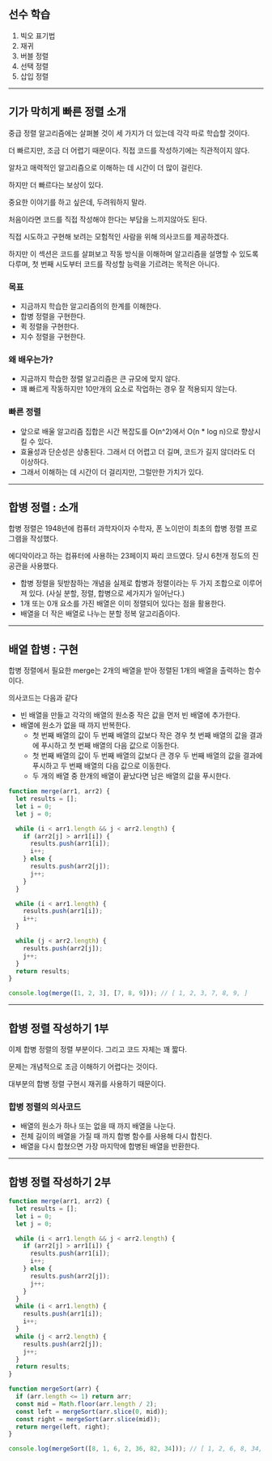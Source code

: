 ## 선수 학습

1. 빅오 표기법
2. 재귀
3. 버블 정렬
4. 선택 정렬
5. 삽입 정렬

---

## 기가 막히게 빠른 정렬 소개

중급 정렬 알고리즘에는 살펴볼 것이 세 가지가 더 있는데 각각 따로 학습할 것이다.

더 빠르지만, 조금 더 어렵기 때문이다. 직접 코드를 작성하기에는 직관적이지 않다.

알차고 매력적인 알고리즘으로 이해하는 데 시간이 더 많이 걸린다.

하지만 더 빠르다는 보상이 있다.

중요한 이야기를 하고 싶은데, 두려워하지 말라.

처음이라면 코드를 직접 작성해야 한다는 부담을 느끼지않아도 된다.

직접 시도하고 구현해 보려는 모험적인 사람을 위해 의사코드를 제공하겠다.

하지만 이 섹션은 코드를 살펴보고 작동 방식을 이해하며 알고리즘을 설명할 수 있도록 다루며, 첫 번째 시도부터 코드를 작성할 능력을 기르려는 목적은 아니다.

### 목표

- 지금까지 학습한 알고리즘의의 한계를 이해한다.
- 합병 정렬을 구현한다.
- 퀵 정렬을 구현한다.
- 지수 정렬을 구현한다.

### 왜 배우는가?

- 지금까지 학습한 정렬 알고리즘은 큰 규모에 맞지 않다.
- 꽤 빠르게 작동하지만 10만개의 요소로 작업하는 경우 잘 적용되지 않는다.

### 빠른 정렬

- 앞으로 배울 알고리즘 집합은 시간 복잡도를 O(n^2)에서 O(n \* log n)으로 향상시킬 수 있다.
- 효율성과 단순성은 상충된다. 그래서 더 어렵고 더 길며, 코드가 길지 않더라도 더 이상하다.
- 그래서 이해하는 데 시간이 더 걸리지만, 그럴만한 가치가 있다.

---

## 합병 정렬 : 소개

합병 정렬은 1948년에 컴퓨터 과학자이자 수학자, 폰 노이만이 최초의 합병 정렬 프로그램을 작성했다.

에디악이라고 하는 컴퓨터에 사용하는 23페이지 짜리 코드였다. 당시 6천개 정도의 진공관을 사용했다.

- 합병 정렬을 뒷받참하는 개념을 실제로 합병과 정렬이라는 두 가지 조합으로 이루어져 있다. (사실 분할, 정렬, 합병으로 세가지가 일어난다.)
- 1개 또는 0개 요소를 가진 배열은 이미 정렬되어 있다는 점을 활용한다.
- 배열을 더 작은 배열로 나누는 분할 정복 알고리즘이다.

---

## 배열 합병 : 구현

합병 정렬에서 필요한 merge는 2개의 배열을 받아 정렬된 1개의 배열을 출력하는 함수이다.

의사코드는 다음과 같다

- 빈 배열을 만들고 각각의 배열의 원소중 작은 값을 먼저 빈 배열에 추가한다.
- 배열에 원소가 없을 때 까지 반복한다.
  - 첫 번째 배열의 값이 두 번째 배열의 값보다 작은 경우 첫 번째 배열의 값을 결과에 푸시하고 첫 번째 배열의 다음 값으로 이동한다.
  - 첫 번째 배열의 값이 두 번째 배열의 값보다 큰 경우 두 번째 배열의 값을 결과에 푸시하고 두 번째 배열의 다음 값으로 이동한다.
  - 두 개의 배열 중 한개의 배열이 끝났다면 남은 배열의 값을 푸시한다.

```js
function merge(arr1, arr2) {
  let results = [];
  let i = 0;
  let j = 0;

  while (i < arr1.length && j < arr2.length) {
    if (arr2[j] > arr1[i]) {
      results.push(arr1[i]);
      i++;
    } else {
      results.push(arr2[j]);
      j++;
    }
  }

  while (i < arr1.length) {
    results.push(arr1[i]);
    i++;
  }

  while (j < arr2.length) {
    results.push(arr2[j]);
    j++;
  }
  return results;
}

console.log(merge([1, 2, 3], [7, 8, 9])); // [ 1, 2, 3, 7, 8, 9, ]
```

---

## 합병 정렬 작성하기 1부

이제 합병 정렬의 정렬 부분이다. 그리고 코드 자체는 꽤 짧다.

문제는 개념적으로 조금 이해하기 어렵다는 것이다.

대부분의 합병 정렬 구현시 재귀를 사용하기 때문이다.

### 합병 정렬의 의사코드

- 배열의 원소가 하나 또는 없을 때 까지 배열을 나눈다.
- 전체 길이의 배열을 가질 때 까지 합병 함수를 사용해 다시 합친다.
- 배열을 다시 합쳤으면 가장 마지막에 합병된 배열을 반환한다.

---

## 합병 정렬 작성하기 2부

```js
function merge(arr1, arr2) {
  let results = [];
  let i = 0;
  let j = 0;

  while (i < arr1.length && j < arr2.length) {
    if (arr2[j] > arr1[i]) {
      results.push(arr1[i]);
      i++;
    } else {
      results.push(arr2[j]);
      j++;
    }
  }
  while (i < arr1.length) {
    results.push(arr1[i]);
    i++;
  }
  while (j < arr2.length) {
    results.push(arr2[j]);
    j++;
  }
  return results;
}

function mergeSort(arr) {
  if (arr.length <= 1) return arr;
  const mid = Math.floor(arr.length / 2);
  const left = mergeSort(arr.slice(0, mid));
  const right = mergeSort(arr.slice(mid));
  return merge(left, right);
}

console.log(mergeSort([8, 1, 6, 2, 36, 82, 34])); // [ 1, 2, 6, 8, 34, 36, 82 ]
```
